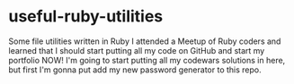 # useful-ruby-utilities
Some file utilities written in Ruby
I attended a Meetup of Ruby coders and learned that I should start putting all my code on GitHub and start my portfolio NOW!  I'm going to start putting all my codewars solutions in here, but first I'm gonna put add my new password generator to this repo.
